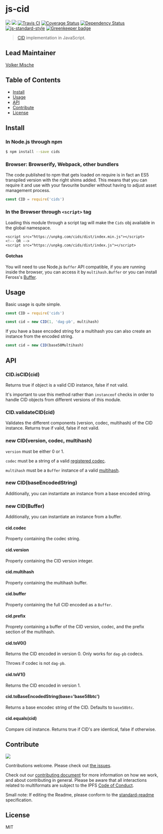# js-cid

[![](https://img.shields.io/badge/made%20by-Protocol%20Labs-blue.svg?style=flat-square)](http://protocol.ai/)
[![](https://img.shields.io/badge/freenode-%23ipfs-blue.svg?style=flat-square)](http://webchat.freenode.net/?channels=%23ipfs)
[![Travis CI](https://flat.badgen.net/travis/multiformats/js-cid)](https://travis-ci.com/multiformats/js-cid)
[![Coverage Status](https://coveralls.io/repos/github/multiformats/js-cid/badge.svg?branch=master)](https://coveralls.io/github/multiformats/js-cid?branch=master)
[![Dependency Status](https://david-dm.org/multiformats/js-cid.svg?style=flat-square)](https://david-dm.org/multiformats/js-cid)
[![js-standard-style](https://img.shields.io/badge/code%20style-standard-brightgreen.svg?style=flat-square)](https://github.com/feross/standard)
[![Greenkeeper badge](https://badges.greenkeeper.io/multiformats/js-cid.svg)](https://greenkeeper.io/)

> [CID](https://github.com/multiformats/cid) implementation in JavaScript.

## Lead Maintainer

[Volker Mische](https://github.com/vmx)

## Table of Contents

- [Install](#install)
- [Usage](#usage)
- [API](#api)
- [Contribute](#contribute)
- [License](#license)

## Install

### In Node.js through npm

```bash
$ npm install --save cids
```

### Browser: Browserify, Webpack, other bundlers

The code published to npm that gets loaded on require is in fact an ES5 transpiled version with the right shims added. This means that you can require it and use with your favourite bundler without having to adjust asset management process.

```js
const CID = require('cids')
```

### In the Browser through `<script>` tag

Loading this module through a script tag will make the ```Cids``` obj available in the global namespace.

```
<script src="https://unpkg.com/cids/dist/index.min.js"></script>
<!-- OR -->
<script src="https://unpkg.com/cids/dist/index.js"></script>
```

#### Gotchas

You will need to use Node.js `Buffer` API compatible, if you are running inside the browser, you can access it by `multihash.Buffer` or you can install Feross's [Buffer](https://github.com/feross/buffer).

## Usage

Basic usage is quite simple.

```js
const CID = require('cids')

const cid = new CID(1, 'dag-pb', multihash)
```

If you have a base encoded string for a multihash you can also create
an instance from the encoded string.

```js
const cid = new CID(base58Multihash)
```

## API

### CID.isCID(cid)

Returns true if object is a valid CID instance, false if not valid.

It's important to use this method rather than `instanceof` checks in
order to handle CID objects from different versions of this module.

### CID.validateCID(cid)

Validates the different components (version, codec, multihash) of the CID
instance. Returns true if valid, false if not valid.

### new CID(version, codec, multihash)

`version` must be either 0 or 1.

`codec` must be a string of a valid [registered codec](https://github.com/multiformats/multicodec/blob/master/table.csv).

`multihash` must be a `Buffer` instance of a valid [multihash](https://github.com/multiformats/multihash).

### new CID(baseEncodedString)

Additionally, you can instantiate an instance from a base encoded
string.

### new CID(Buffer)

Additionally, you can instantiate an instance from a buffer.

#### cid.codec

Property containing the codec string.

#### cid.version

Property containing the CID version integer.

#### cid.multihash

Property containing the multihash buffer.

#### cid.buffer

Property containing the full CID encoded as a `Buffer`.

#### cid.prefix

Proprety containing a buffer of the CID version, codec, and the prefix
section of the multihash.

#### cid.toV0()

Returns the CID encoded in version 0. Only works for `dag-pb` codecs.

Throws if codec is not `dag-pb`.

#### cid.toV1()

Returns the CID encoded in version 1.

#### cid.toBaseEncodedString(base='base58btc')

Returns a base encodec string of the CID. Defaults to `base58btc`.

#### cid.equals(cid)

Compare cid instance. Returns true if CID's are identical, false if
otherwise.

## Contribute

[![](https://cdn.rawgit.com/jbenet/contribute-ipfs-gif/master/img/contribute.gif)](https://github.com/ipfs/community/blob/master/contributing.md)

Contributions welcome. Please check out [the issues](https://github.com/multiformats/js-cid/issues).

Check out our [contributing document](https://github.com/ipfs/community/blob/master/contributing.md) for more information on how we work, and about contributing in general. Please be aware that all interactions related to multiformats are subject to the IPFS [Code of Conduct](https://github.com/ipfs/community/blob/master/code-of-conduct.md).

Small note: If editing the Readme, please conform to the [standard-readme](https://github.com/RichardLitt/standard-readme) specification.

## License

MIT
